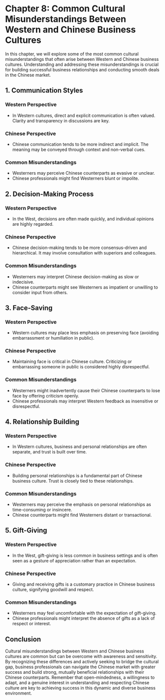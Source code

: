 Chapter 8: Common Cultural Misunderstandings Between Western and Chinese Business Cultures
==========================================================================================

In this chapter, we will explore some of the most common cultural misunderstandings that often arise between Western and Chinese business cultures. Understanding and addressing these misunderstandings is crucial for building successful business relationships and conducting smooth deals in the Chinese market.

**1. Communication Styles**
---------------------------

### **Western Perspective**

* In Western cultures, direct and explicit communication is often valued. Clarity and transparency in discussions are key.

### **Chinese Perspective**

* Chinese communication tends to be more indirect and implicit. The meaning may be conveyed through context and non-verbal cues.

### **Common Misunderstandings**

* Westerners may perceive Chinese counterparts as evasive or unclear.
* Chinese professionals might find Westerners blunt or impolite.

**2. Decision-Making Process**
------------------------------

### **Western Perspective**

* In the West, decisions are often made quickly, and individual opinions are highly regarded.

### **Chinese Perspective**

* Chinese decision-making tends to be more consensus-driven and hierarchical. It may involve consultation with superiors and colleagues.

### **Common Misunderstandings**

* Westerners may interpret Chinese decision-making as slow or indecisive.
* Chinese counterparts might see Westerners as impatient or unwilling to consider input from others.

**3. Face-Saving**
------------------

### **Western Perspective**

* Western cultures may place less emphasis on preserving face (avoiding embarrassment or humiliation in public).

### **Chinese Perspective**

* Maintaining face is critical in Chinese culture. Criticizing or embarrassing someone in public is considered highly disrespectful.

### **Common Misunderstandings**

* Westerners might inadvertently cause their Chinese counterparts to lose face by offering criticism openly.
* Chinese professionals may interpret Western feedback as insensitive or disrespectful.

**4. Relationship Building**
----------------------------

### **Western Perspective**

* In Western cultures, business and personal relationships are often separate, and trust is built over time.

### **Chinese Perspective**

* Building personal relationships is a fundamental part of Chinese business culture. Trust is closely tied to these relationships.

### **Common Misunderstandings**

* Westerners may perceive the emphasis on personal relationships as time-consuming or insincere.
* Chinese counterparts might find Westerners distant or transactional.

**5. Gift-Giving**
------------------

### **Western Perspective**

* In the West, gift-giving is less common in business settings and is often seen as a gesture of appreciation rather than an expectation.

### **Chinese Perspective**

* Giving and receiving gifts is a customary practice in Chinese business culture, signifying goodwill and respect.

### **Common Misunderstandings**

* Westerners may feel uncomfortable with the expectation of gift-giving.
* Chinese professionals might interpret the absence of gifts as a lack of respect or interest.

**Conclusion**
--------------

Cultural misunderstandings between Western and Chinese business cultures are common but can be overcome with awareness and sensitivity. By recognizing these differences and actively seeking to bridge the cultural gap, business professionals can navigate the Chinese market with greater success and build strong, mutually beneficial relationships with their Chinese counterparts. Remember that open-mindedness, a willingness to adapt, and a genuine interest in understanding and respecting Chinese culture are key to achieving success in this dynamic and diverse business environment.
